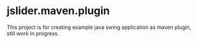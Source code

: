 # jslider.maven.plugin

This project is for creating example java swing application as maven plugin, still work in progress.
